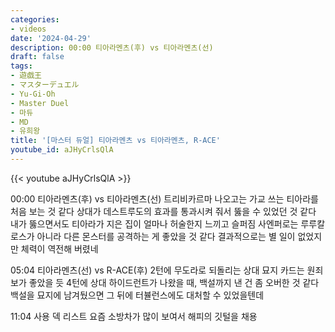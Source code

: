 ```yaml
---
categories:
- videos
date: '2024-04-29'
description: 00:00 티아라멘츠(후) vs 티아라멘츠(선)
draft: false
tags:
- 遊戯王
- マスターデュエル
- Yu-Gi-Oh
- Master Duel
- 마듀
- MD
- 유희왕
title: '[마스터 듀얼] 티아라멘츠 vs 티아라멘츠, R-ACE'
youtube_id: aJHyCrlsQlA
---
```



{{< youtube aJHyCrlsQlA >}}

00:00 티아라멘츠(후) vs 티아라멘츠(선)
트리비카르마 나오고는 가교 쓰는 티아라를 처음 보는 것 같다
상대가 데스트루도의 효과를 통과시켜 줘서 뚫을 수 있었던 것 같다
내가 뚫으면서도 티아라가 지은 집이 얼마나 허술한지 느끼고 슬퍼짐
사엔퍼로는 루루칼로스가 아니라 다른 몬스터를 공격하는 게 좋았을 것 같다
결과적으로는 별 일이 없었지만 체력이 역전해 버렸네

05:04 티아라멘츠(선) vs R-ACE(후)
2턴에 무도라로 되돌리는 상대 묘지 카드는 원죄보가 좋았을 듯
4턴에 상대 하이드런트가 나왔을 때, 백설까지 낸 건 좀 오버한 것 같다
백설을 묘지에 남겨뒀으면 그 뒤에 터뷸런스에도 대처할 수 있었을텐데

11:04 사용 덱 리스트
요즘 소방차가 많이 보여서 해피의 깃털을 채용